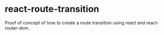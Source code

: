 # react-route-transition

Proof of concept of how to create a route transition using react and react-router-dom.